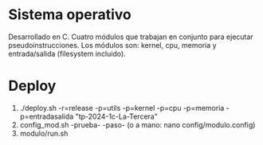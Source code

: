 # Sistema operativo
Desarrollado en C.
Cuatro módulos que trabajan en conjunto para ejecutar pseudoinstrucciones. Los módulos son: kernel, cpu, memoria y entrada/salida (filesystem incluido).

# Deploy
1. ./deploy.sh -r=release -p=utils -p=kernel -p=cpu -p=memoria -p=entradasalida "tp-2024-1c-La-Tercera"
2. config_mod.sh -prueba- -paso- (o a mano: nano config/modulo.config)
3. modulo/run.sh

[so-commons-library]: https://github.com/sisoputnfrba/so-commons-library
[so-deploy]: https://github.com/sisoputnfrba/so-deploy
